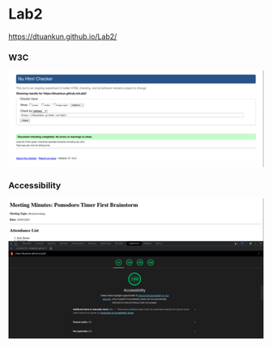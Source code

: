 # Lab2

https://dtuankun.github.io/Lab2/

### W3C
![W3c](./assets/w3c.png)

### Accessibility
![Accessibility](./assets/accessibility.png)
